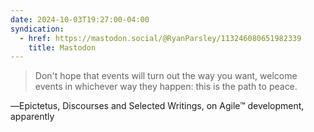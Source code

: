 ```yaml
---
date: 2024-10-03T19:27:00-04:00
syndication:
  - href: https://mastodon.social/@RyanParsley/113246080651982339
    title: Mastodon
---
```


> Don't hope that events will turn out the way you want, welcome events in
> whichever way they happen: this is the path to peace.

―Epictetus, Discourses and Selected Writings, on Agile™ development, apparently
